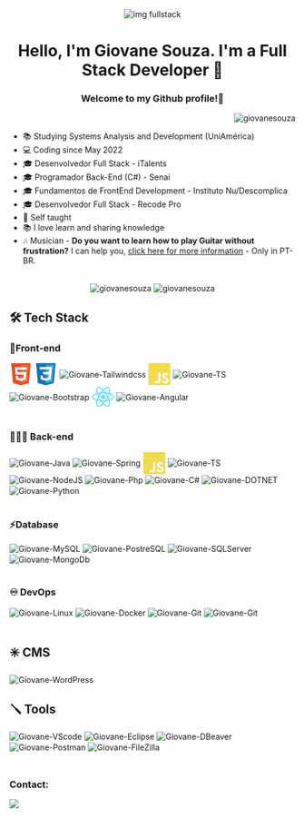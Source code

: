   <div align="center"> 
       <img alt="img fullstack" src="https://github.com/giovanesouza/giovanesouza/assets/108561182/2745cb5b-67b3-4589-91c0-4e2bfd56bc49" /> 
 </div>

<h1 align="center">Hello, I'm Giovane Souza. I'm a Full Stack Developer 🚀 </h1>
<h3 align="center">Welcome to my Github profile!👋</h3>
<p align="right"> <img src="https://komarev.com/ghpvc/?username=giovanesouza&label=Profile%20views&color=0e75b6&style=flat" alt="giovanesouza" /> </p>

- 📚 Studying Systems Analysis and Development (UniAmérica)
- 💻 Coding since May 2022
- 🎓  Desenvolvedor Full Stack - iTalents
- 🎓  Programador Back-End (C#) - Senai
- 🎓  Fundamentos de FrontEnd Development - Instituto Nu/Descomplica
- 🎓 Desenvolvedor Full Stack - Recode Pro
- 📖 Self taught
- 📚  I love learn and sharing knowledge 
- 🎶 Musician - **Do you want to learn how to play Guitar without frustration?** I can help you, <a href="https://violaosemfrustracao.com.br/" target="_blank">click here for more information</a> - Only in PT-BR.

<!--
##
<h3> Conheça alguns dos meus projetos: </h3>

<p><a href="https://giovanesouza.github.io/portfolio/" target="_blank"> Portfólio </a>(Site) </p>
-->

##

 <div align="center" style="width: 100%; display: inline_block;">

   <img align="center" height="180em"  src="https://github-readme-stats.vercel.app/api/top-langs?username=giovanesouza&show_icons=true&include_all_commits=true&theme=dark&layout=compact&locale=en" alt="giovanesouza" />

   <img align="center" height="180em"  src="https://github-readme-stats.vercel.app/api?username=giovanesouza&show_icons=true&include_all_commits=true&theme=dark&locale=en" alt="giovanesouza" />
   
   <!--
   <img align="center" height="180em" width="45%" src="https://github-readme-streak-stats.herokuapp.com/?user=giovanesouza&theme=dark" alt="giovanesouza" /> 
  -->
</div>

##

## 🛠 Tech Stack

### 🎨Front-end

<div style="display: inline_block">
  <img align="center" alt="Giovane-HTML" height="40" width="40" src="https://raw.githubusercontent.com/devicons/devicon/master/icons/html5/html5-original.svg" />
  <img align="center" alt="Giovane-CSS" height="40" width="40" src="https://raw.githubusercontent.com/devicons/devicon/master/icons/css3/css3-original.svg" />
   <img align="center" alt="Giovane-Tailwindcss" height="40" width="40" src="https://cdn.jsdelivr.net/gh/devicons/devicon@latest/icons/tailwindcss/tailwindcss-original.svg" />
  <img align="center" alt="Giovane-JS" height="40" width="40" src="https://raw.githubusercontent.com/devicons/devicon/master/icons/javascript/javascript-plain.svg" />
 <img align="center" alt="Giovane-TS" height="40" width="40" src="https://cdn.jsdelivr.net/gh/devicons/devicon/icons/typescript/typescript-original.svg" />
   <img align="center" alt="Giovane-Bootstrap" height="40" width="40" src="https://cdn.jsdelivr.net/gh/devicons/devicon/icons/bootstrap/bootstrap-original.svg" />
  <img align="center" alt="Giovane-ReactJS" height="40" width="40" src="https://raw.githubusercontent.com/devicons/devicon/master/icons/react/react-original.svg" />
   <img align="center" alt="Giovane-Angular" height="40" width="40" src="https://cdn.jsdelivr.net/gh/devicons/devicon/icons/angularjs/angularjs-original.svg" />
 </div>

 <br/>
 
### 🧑🏽‍💻 Back-end

<div style="display: inline_block">

<img align="center" alt="Giovane-Java" height="40" width="40" src="https://cdn.jsdelivr.net/gh/devicons/devicon/icons/java/java-original.svg" />
    <img align="center" alt="Giovane-Spring" height="40" width="40" src="https://cdn.jsdelivr.net/gh/devicons/devicon/icons/spring/spring-original-wordmark.svg" />
    <img align="center" alt="Giovane-JS" height="40" width="40" src="https://raw.githubusercontent.com/devicons/devicon/master/icons/javascript/javascript-plain.svg" />
     <img align="center" alt="Giovane-TS" height="40" width="40" src="https://cdn.jsdelivr.net/gh/devicons/devicon/icons/typescript/typescript-original.svg">
     <img align="center" alt="Giovane-NodeJS" height="40" width="40" src="https://cdn.jsdelivr.net/gh/devicons/devicon/icons/nodejs/nodejs-original.svg" />
    <img align="center" alt="Giovane-Php" height="40" width="40" src="https://cdn.jsdelivr.net/gh/devicons/devicon/icons/php/php-original.svg" />
    <img align="center" alt="Giovane-C#" height="40" width="40" src="https://cdn.jsdelivr.net/gh/devicons/devicon/icons/csharp/csharp-original.svg" /> 
    <img align="center" alt="Giovane-DOTNET" height="40" width="40" src="https://cdn.jsdelivr.net/gh/devicons/devicon@latest/icons/dotnetcore/dotnetcore-original.svg" /> 
    <img align="center" alt="Giovane-Python" height="40" width="40" src="https://cdn.jsdelivr.net/gh/devicons/devicon/icons/python/python-original.svg" />
 </div>

<br/>

### ⚡Database

<div style="display: inline_block">
      <img align="center" alt="Giovane-MySQL" height="50" width="50" src="https://cdn.jsdelivr.net/gh/devicons/devicon/icons/mysql/mysql-original-wordmark.svg" />
     <img align="center" alt="Giovane-PostreSQL" height="50" width="50" src="https://cdn.jsdelivr.net/gh/devicons/devicon/icons/postgresql/postgresql-original-wordmark.svg" />
     <img align="center" alt="Giovane-SQLServer" height="50" width="50" src="https://cdn.jsdelivr.net/gh/devicons/devicon/icons/microsoftsqlserver/microsoftsqlserver-original-wordmark.svg" />
      <img align="center" alt="Giovane-MongoDb" height="50" width="50" src="https://cdn.jsdelivr.net/gh/devicons/devicon/icons/mongodb/mongodb-plain-wordmark.svg" />

   </div>

<br/>

### ♾️ DevOps

<div style="display: inline_block">
     <img align="center" alt="Giovane-Linux" height="40" width="40" src="https://cdn.jsdelivr.net/gh/devicons/devicon/icons/linux/linux-original.svg" /> 
     <img align="center" alt="Giovane-Docker" height="60" width="60" src="https://cdn.jsdelivr.net/gh/devicons/devicon/icons/docker/docker-original.svg" /> 
     <img align="center" alt="Giovane-Git" height="40" width="40" src="https://cdn.jsdelivr.net/gh/devicons/devicon/icons/git/git-original.svg" /> 
     <img align="center" alt="Giovane-Git" height="40" width="40" src="https://cdn.jsdelivr.net/gh/devicons/devicon/icons/github/github-original.svg" /> 
</div>

<br/>

## ✳️ CMS
   <img align="center" alt="Giovane-WordPress" height="40" width="40" src="https://cdn.jsdelivr.net/gh/devicons/devicon/icons/wordpress/wordpress-original.svg" />
<br/>

  ## 🪛 Tools
<div style="display: inline_block">
  <img align="center" alt="Giovane-VScode" height="40" width="40" src="https://cdn.jsdelivr.net/gh/devicons/devicon/icons/vscode/vscode-original.svg" />
  <img align="center" alt="Giovane-Eclipse" height="40" width="40" src="https://cdn.jsdelivr.net/gh/devicons/devicon@latest/icons/eclipse/eclipse-original.svg" />
  <img align="center" alt="Giovane-DBeaver" height="40" width="40" src="https://github.com/giovanesouza/giovanesouza/assets/108561182/3cf785d5-9e4a-4257-adf9-ff51442132b2" />
  <img align="center" alt="Giovane-Postman" height="40" width="40" src="https://www.svgrepo.com/show/354202/postman-icon.svg" /> 
  <img align="center" alt="Giovane-FileZilla" height="40" width="40" src="https://cdn.jsdelivr.net/gh/devicons/devicon@latest/icons/filezilla/filezilla-plain.svg" /> 
</div>

 <br/>
 
 ##

  <h3> Contact: </h3>
  <a href="https://www.linkedin.com/in/developergiovanesouza/" target="_blank">
   <img src="https://img.shields.io/badge/-LinkedIn-%230077B5?style=for-the-badge&logo=linkedin&logoColor=white" target="_blank">
  </a> 
  
  <!--

SITE ÍCONES: https://devicon.dev/
SITE EMBLEMAS: https://dev.to/envoy_/150-badges-for-github-pnk
SITE EMOJIS: https://emojipedia.org/search/?q=bag

DOC STATS GITHUB: https://github.com/anuraghazra/github-readme-stats?tab=readme-ov-file

## = Linha ("hr")

=====
<p align="left"> <a href="https://github.com/ryo-ma/github -profile-trophy"><img src="https://github-profile-trophy.vercel.app/?username=giovanesouza" alt="giovanesouza" /></a> </p>


<img height="180em" width="45%" src="https://github-readme-stats.vercel.app/api?username=giovanesouza&show_icons=true&locale=en" alt="giovanesouza" />

<img height="180em" width="45%" src="https://github-readme-stats.vercel.app/api/top-langs?username=giovanesouza&show_icons=true&locale=en&layout=compact" alt="giovanesouza" />

<p><img align="center" src="https://github-readme-streak-stats.herokuapp.com/?user=giovanesouza&" alt="giovanesouza" /></p>

-->
